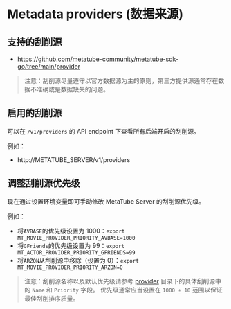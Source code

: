 # Metadata providers (数据来源)

## 支持的刮削源

- <https://github.com/metatube-community/metatube-sdk-go/tree/main/provider>

> 注意：刮削源尽量遵守以官方数据源为主的原则，第三方提供源通常存在数据不准确或是数据缺失的问题。

## 启用的刮削源

可以在 `/v1/providers` 的 API endpoint 下查看所有后端开启的刮削源。

例如：

- http://METATUBE_SERVER/v1/providers

## 调整刮削源优先级

现在通过设置环境变量即可手动修改 MetaTube Server 的刮削源优先级。

例如：

- 将`AVBASE`的优先级设置为 1000：`export MT_MOVIE_PROVIDER_PRIORITY_AVBASE=1000`
- 将`GFriends`的优先级设置为 99：`export MT_ACTOR_PROVIDER_PRIORITY_GFRIENDS=99`
- 将`ARZON`从刮削源中移除（设置为 0）：`export MT_MOVIE_PROVIDER_PRIORITY_ARZON=0`

> 注意：刮削源名称以及默认优先级请参考 [provider](https://github.com/metatube-community/metatube-sdk-go/tree/main/provider) 目录下的具体刮削源中的 `Name` 和 `Priority` 字段。
> 优先级通常应当设置在 `1000 ± 10` 范围以保证最佳刮削排序质量。
